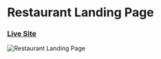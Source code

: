 # Restaurant Landing Page
### [Live Site](https://gerichtt.netlify.app/)

![Restaurant Landing Page](https://i.ibb.co/5jxBKpw/image.png)
